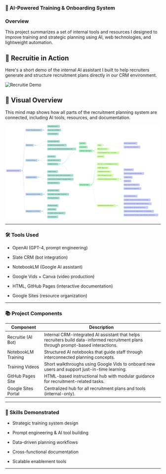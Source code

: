 ### 📂 AI-Powered Training & Onboarding System

### Overview
This project summarizes a set of internal tools and resources I designed to improve training and strategic planning using AI, web technologies, and lightweight automation.

## 🎥 Recruitie in Action
Here's a short demo of the internal AI assistant I built to help recruiters generate and structure recruitment plans directly in our CRM environment.

![Recruitie Demo](Recruitie20%Gif.gif)

## 🧠 Visual Overview

This mind map shows how all parts of the recruitment planning system are connected, including AI tools, resources, and documentation.

![NotebookLM Mind Map](Recruitment%20Visits%20Mind%20Map.png) 

---
### 🛠️ Tools Used

- OpenAI (GPT-4, prompt engineering)

- Slate CRM (bot integration)

- NotebookLM (Google AI assistant)

- Google Vids + Canva (video production)

- HTML, GitHub Pages (interactive documentation)

- Google Sites (resource organization)
---
### 📚 Project Components
| Component            | Description |
|---------------------|-------------|
| Recruitie (AI Bot)  | Internal CRM-integrated AI assistant that helps recruiters build data-informed recruitment plans through prompt-based interactions. |
| NotebookLM Training | Structured AI notebooks that guide staff through interconnected planning concepts. |
| Training Videos     | Short walkthroughs using Google Vids to onboard new users and support just-in-time learning. |
| GitHub Pages Site   | HTML-based instructional hub with modular guidance for recruitment-related tasks. |
| Google Sites Portal | Centralized hub for all recruitment plans and tools (internal-only). |
---
### 🎯 Skills Demonstrated

- Strategic training system design

- Prompt engineering & AI tool building

- Data-driven planning workflows

- Cross-functional documentation

- Scalable enablement tools
---
